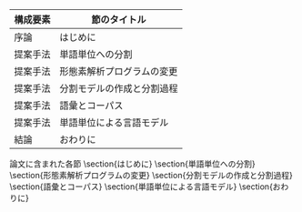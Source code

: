 構成要素 | 節のタイトル
 --- | --- 
序論 | はじめに
提案手法 | 単語単位への分割
提案手法 | 形態素解析プログラムの変更
提案手法 | 分割モデルの作成と分割過程
提案手法 | 語彙とコーパス
提案手法 | 単語単位による言語モデル
結論 | おわりに

論文に含まれた各節
\section{はじめに}
\section{単語単位への分割}
\section{形態素解析プログラムの変更}
\section{分割モデルの作成と分割過程}
\section{語彙とコーパス}
\section{単語単位による言語モデル}
\section{おわりに}
